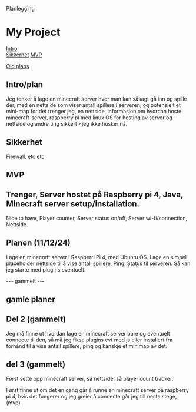 Planlegging


# My Project

[Intro](#Intro/plan/Overview)  
[Sikkerhet](#sikkerhet)
[MVP](#MVP)


[Old plans](#gamle-planer)


## Intro/plan
Jeg tenker å lage en minecraft server hvor man kan såsagt gå inn og spille der, med en nettside som viser antall spillere i serveren, og potensielt et mini-map for det trenger jeg,
en nettside,
informasjon om hvordan hoste minecraft-server,
raspberry pi med linux OS for hosting av server og nettside
og andre ting sikkert <jeg ikke husker nå.

## Sikkerhet
Firewall, etc etc



## MVP
Trenger,
Server hostet på Raspberry pi 4, Java, Minecraft server setup/installation.
------
Nice to have,
Player counter, Server status on/off,  Server wi-fi/connection, Nettside.


## Planen (11/12/24)
Lage en minecraft server i Raspberri Pi 4, med Ubuntu OS.
Lage en simpel placeholder nettside til å vise antall spillere, Ping, Status til serveren.
Så kan jeg starte med plugins eventuelt.


--- gammelt ---
## gamle planer
## Del 2 (gammelt)
Jeg må finne ut hvordan lage en minecraft server bare og eventuelt connecte til den, 
så må jeg fikse plugins evt med js eller installert fra 
forhånd til å vise antall spillere, ping og kanskje et minimap av det.

## del 3 (gammelt)
Først sette opp minecraft server,
så nettside,
så player count tracker.

Først finne ut om det en gang går å runne en minecraft server på raspberry pi 4, hvis det fungerer og jeg greier å connecte går 
jeg till neste stege, (mvp)



